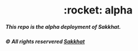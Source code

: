 <h1 align='center'>
 :rocket: alpha
</h1>

##### This repo is the alpha deployment of Sakkhat.
##### :copyright: All rights reservered [Sakkhat](https://github.com/sakkhat)
